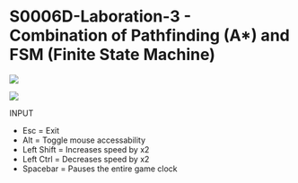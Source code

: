 # S0006D-Laboration-3 - Combination of Pathfinding (A*) and FSM (Finite State Machine)

![](showcase1.gif)

![](showcase2.gif)

INPUT
* Esc = Exit
* Alt = Toggle mouse accessability
* Left Shift = Increases speed by x2
* Left Ctrl  = Decreases speed by x2
* Spacebar = Pauses the entire game clock 
